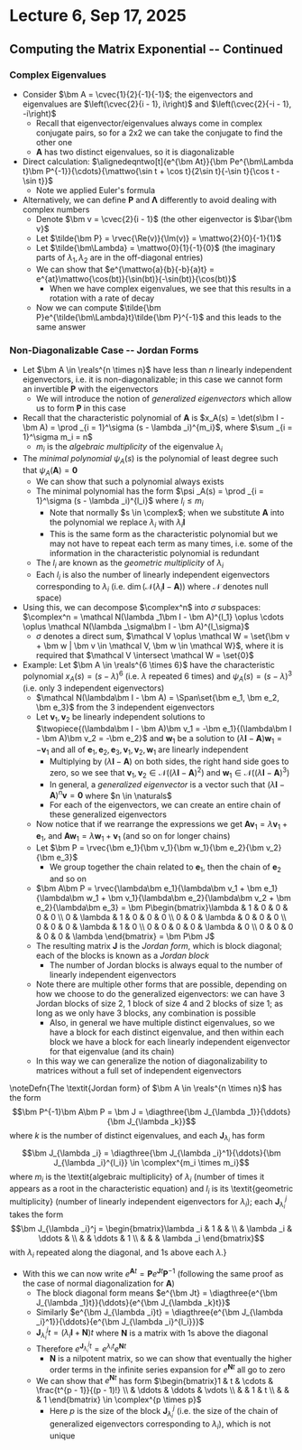 # Lecture 6, Sep 17, 2025

## Computing the Matrix Exponential -- Continued

### Complex Eigenvalues

* Consider $\bm A = \cvec{1}{2}{-1}{-1}$; the eigenvectors and eigenvalues are $\left(\cvec{2}{i - 1}, i\right)$ and $\left(\cvec{2}{-i - 1}, -i\right)$
	* Recall that eigenvector/eigenvalues always come in complex conjugate pairs, so for a 2x2 we can take the conjugate to find the other one
	* $\bm A$ has two distinct eigenvalues, so it is diagonalizable
* Direct calculation: $\alignedeqntwo[t]{e^{\bm At}}{\bm Pe^{\bm\Lambda t}\bm P^{-1}}{\cdots}{\mattwo{\sin t + \cos t}{2\sin t}{-\sin t}{\cos t - \sin t}}$
	* Note we applied Euler's formula
* Alternatively, we can define $\bm P$ and $\bm\Lambda$ differently to avoid dealing with complex numbers
	* Denote $\bm v = \cvec{2}{i - 1}$ (the other eigenvector is $\bar{\bm v}$
	* Let $\tilde{\bm P} = \rvec{\Re(v)}{\Im(v)} = \mattwo{2}{0}{-1}{1}$
	* Let $\tilde{\bm\Lambda} = \mattwo{0}{1}{-1}{0}$ (the imaginary parts of $\lambda _1, \lambda _2$ are in the off-diagonal entries)
	* We can show that $e^{\mattwo{a}{b}{-b}{a}t} = e^{at}\mattwo{\cos(bt)}{\sin(bt)}{-\sin(bt)}{\cos(bt)}$
		* When we have complex eigenvalues, we see that this results in a rotation with a rate of decay
	* Now we can compute $\tilde{\bm P}e^{\tilde{\bm\Lambda}t}\tilde{\bm P}^{-1}$ and this leads to the same answer

### Non-Diagonalizable Case -- Jordan Forms

* Let $\bm A \in \reals^{n \times n}$ have less than $n$ linearly independent eigenvectors, i.e. it is non-diagonalizable; in this case we cannot form an invertible $\bm P$ with the eigenvectors
	* We will introduce the notion of *generalized eigenvectors* which allow us to form $\bm P$ in this case
* Recall that the characteristic polynomial of $\bm A$ is $x_A(s) = \det(s\bm I - \bm A) = \prod _{i = 1}^\sigma (s - \lambda _i)^{m_i}$, where $\sum _{i = 1}^\sigma m_i = n$
	* $m_i$ is the *algebraic multiplicity* of the eigenvalue $\lambda _i$
* The *minimal polynomial* $\psi _A(s)$ is the polynomial of least degree such that $\psi _A(\bm A) = \bm 0$
	* We can show that such a polynomial always exists
	* The minimal polynomial has the form $\psi _A(s) = \prod _{i = 1}^\sigma (s - \lambda _i)^{l_i}$ where $l_i \leq m_i$
		* Note that normally $s \in \complex$; when we substitute $\bm A$ into the polynomial we replace $\lambda _i$ with $\lambda _i\bm I$
		* This is the same form as the characteristic polynomial but we may not have to repeat each term as many times, i.e. some of the information in the characteristic polynomial is redundant
	* The $l_i$ are known as the *geometric multiplicity* of $\lambda _i$
	* Each $l_i$ is also the number of linearly independent eigenvectors corresponding to $\lambda _i$ (i.e. $\dim(\mathcal N(\lambda _i\bm I - \bm A))$ where $\mathcal N$ denotes null space)
* Using this, we can decompose $\complex^n$ into $\sigma$ subspaces: $\complex^n = \mathcal N(\lambda _1\bm I - \bm A)^{l_1} \oplus \cdots \oplus \mathcal N(\lambda _\sigma\bm I - \bm A)^{l_\sigma}$
	* $\sigma$ denotes a direct sum, $\mathcal V \oplus \mathcal W = \set{\bm v + \bm w | \bm v \in \mathcal V, \bm w \in \mathcal W}$, where it is required that $\mathcal V \intersect \mathcal W = \set{0}$
* Example: Let $\bm A \in \reals^{6 \times 6}$ have the characteristic polynomial $x_A(s) = (s - \lambda)^6$ (i.e. $\lambda$ repeated 6 times) and $\psi _A(s) = (s - \lambda)^3$ (i.e. only 3 independent eigenvectors)
	* $\mathcal N(\lambda\bm I - \bm A) = \Span\set{\bm e_1, \bm e_2, \bm e_3}$ from the 3 independent eigenvectors
	* Let $\bm v_1, \bm v_2$ be linearly independent solutions to $\twopiece{(\lambda\bm I - \bm A)\bm v_1 = -\bm e_1}{(\lambda\bm I - \bm A)\bm v_2 = -\bm e_2}$ and $\bm w_1$ be a solution to $(\lambda\bm I - \bm A)\bm w_1 = -\bm v_1$ and all of $\bm e_1, \bm e_2, \bm e_3, \bm v_1, \bm v_2, \bm w_1$ are linearly independent
		* Multiplying by $(\lambda\bm I - \bm A)$ on both sides, the right hand side goes to zero, so we see that $\bm v_1, \bm v_2 \in \mathcal N((\lambda\bm I - \bm A)^2)$ and $\bm w_1 \in \mathcal N((\lambda\bm I - \bm A)^3)$
		* In general, a *generalized eigenvector* is a vector such that $(\lambda\bm I - \bm A)^n\bm v = \bm 0$ where $n \in \naturals$
		* For each of the eigenvectors, we can create an entire chain of these generalized eigenvectors
	* Now notice that if we rearrange the expressions we get $\bm A\bm v_1 = \lambda\bm v_1 + \bm e_1$, and $\bm A\bm w_1 = \lambda\bm w_1 + \bm v_1$ (and so on for longer chains)
	* Let $\bm P = \rvec{\bm e_1}{\bm v_1}{\bm w_1}{\bm e_2}{\bm v_2}{\bm e_3}$
		* We group together the chain related to $\bm e_1$, then the chain of $\bm e_2$ and so on
	* $\bm A\bm P = \rvec{\lambda\bm e_1}{\lambda\bm v_1 + \bm e_1}{\lambda\bm w_1 + \bm v_1}{\lambda\bm e_2}{\lambda\bm v_2 + \bm e_2}{\lambda\bm e_3} = \bm P\begin{bmatrix}\lambda & 1 & 0 & 0 & 0 & 0 \\ 0 & \lambda & 1 & 0 & 0 & 0 \\ 0 & 0 & \lambda & 0 & 0 & 0 \\ 0 & 0 & 0 & \lambda & 1 & 0 \\ 0 & 0 & 0 & 0 & \lambda & 0 \\ 0 & 0 & 0 & 0 & 0 & \lambda \end{bmatrix} = \bm P\bm J$
	* The resulting matrix $\bm J$ is the *Jordan form*, which is block diagonal; each of the blocks is known as a *Jordan block*
		* The number of Jordan blocks is always equal to the number of linearly independent eigenvectors
	* Note there are multiple other forms that are possible, depending on how we choose to do the generalized eigenvectors: we can have 3 Jordan blocks of size 2, 1 block of size 4 and 2 blocks of size 1; as long as we only have 3 blocks, any combination is possible
		* Also, in general we have multiple distinct eigenvalues, so we have a block for each distinct eigenvalue, and then within each block we have a block for each linearly independent eigenvector for that eigenvalue (and its chain)
	* In this way we can generalize the notion of diagonalizability to matrices without a full set of independent eigenvectors

\noteDefn{The \textit{Jordan form} of $\bm A \in \reals^{n \times n}$ has the form $$\bm P^{-1}\bm A\bm P = \bm J = \diagthree{\bm J_{\lambda _1}}{\ddots}{\bm J_{\lambda _k}}$$ where $k$ is the number of distinct eigenvalues, and each $\bm J_{\lambda _i}$ has form $$\bm J_{\lambda _i} = \diagthree{\bm J_{\lambda _i}^1}{\ddots}{\bm J_{\lambda _i}^{l_i}} \in \complex^{m_i \times m_i}$$ where $m_i$ is the \textit{algebraic multiplicity} of $\lambda _i$ (number of times it appears as a root in the characteristic equation) and $l_i$ is its \textit{geometric multiplicity} (number of linearly independent eigenvectors for $\lambda _i$); each $\bm J_{\lambda _i}^j$ takes the form $$\bm J_{\lambda _i}^j = \begin{bmatrix}\lambda _i & 1 & & \\ & \lambda _i & \ddots & \\ & & \ddots & 1 \\ & & & \lambda _i \end{bmatrix}$$ with $\lambda _i$ repeated along the diagonal, and 1s above each $\lambda$.}

* With this we can now write $e^{\bm At} = \bm Pe^{\bm Jt}\bm P^{-1}$ (following the same proof as the case of normal diagonalization for $\bm A$)
	* The block diagonal form means $e^{\bm Jt} = \diagthree{e^{\bm J_{\lambda _1}t}}{\ddots}{e^{\bm J_{\lambda _k}t}}$
	* Similarly $e^{\bm J_{\lambda _i}t} = \diagthree{e^{\bm J_{\lambda _i}^1}}{\ddots}{e^{\bm J_{\lambda _i}^{l_i}}}$
	* $\bm J_{\lambda _i}^jt = \left(\lambda _i\bm I + \bm N\right)t$ where $\bm N$ is a matrix with 1s above the diagonal
	* Therefore $e^{\bm J_{\lambda _i}^jt} = e^{\lambda _it}e^{\bm Nt}$
		* $\bm N$ is a nilpotent matrix, so we can show that eventually the higher order terms in the infinite series expansion for $e^{\bm Nt}$ all go to zero
	* We can show that $e^{\bm Nt}$ has form $\begin{bmatrix}1 & t & \cdots & \frac{t^{p - 1}}{(p - 1)!} \\ & \ddots & \ddots & \vdots \\ & & 1 & t \\ & & & 1 \end{bmatrix} \in \complex^{p \times p}$
		* Here $p$ is the size of the block $\bm J_{\lambda _i}^j$ (i.e. the size of the chain of generalized eigenvectors corresponding to $\lambda _i$), which is not unique

